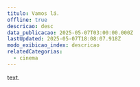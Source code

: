 ```yaml
---
titulo: Vamos lá.
offline: true
descricao: desc
data_publicacao: 2025-05-07T03:00:00.000Z
lastUpdated: 2025-05-07T18:08:07.918Z
modo_exibicao_index: descricao
relatedCategorias:
  - cinema
---
```


text.
